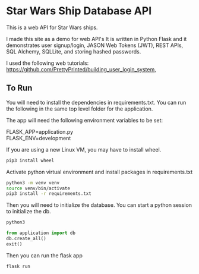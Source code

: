 # Star Wars Ship Database API
This is a web API for Star Wars ships. 

I made this site as a demo for web API's It is written in Python Flask and it demonstrates user signup/login, JASON Web Tokens (JWT), REST APIs, SQL Alchemy, SQLLite, and storing hashed passwords.

I used the following web tutorials: https://github.com/PrettyPrinted/building_user_login_system, 

## To Run
You will need to install the dependencies in requirements.txt. You can run the following in the same top level folder for the application.

The app will need the following environment variables to be set:

FLASK_APP=application.py  
FLASK_ENV=development  

If you are using a new Linux VM, you may have to install wheel.

```bash
pip3 install wheel
```

Activate python virtual environment and install packages in requirements.txt

```bash
python3 -m venv venv
source venv/bin/activate
pip3 install -r requirements.txt
```

Then you will need to initialize the database. You can start a python session to initialize the db.
```bash
python3
```


```python
from application import db
db.create_all()
exit()
```

Then you can run the flask app

```bash
flask run
```